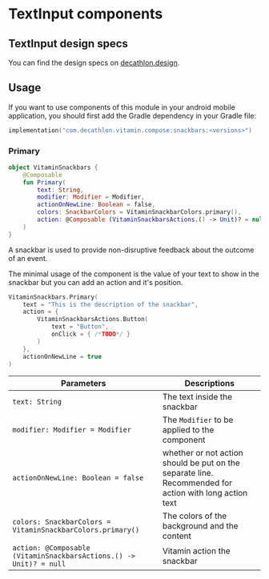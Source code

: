 # TextInput components

## TextInput design specs

You can find the design specs on [decathlon.design](https://www.decathlon.design/).

## Usage

If you want to use components of this module in your android mobile application, you should
first add the Gradle dependency in your Gradle file:

```kotlin
implementation("com.decathlon.vitamin.compose:snackbars:<versions>")
```

### Primary

```kotlin
object VitaminSnackbars {
    @Composable
    fun Primary(
        text: String,
        modifier: Modifier = Modifier,
        actionOnNewLine: Boolean = false,
        colors: SnackbarColors = VitaminSnackbarColors.primary(),
        action: @Composable (VitaminSnackbarsActions.() -> Unit)? = null
    )
}
```

A snackbar is used to provide non-disruptive feedback about the outcome of an event.

The minimal usage of the component is the value of your text to show in the snackbar but you can add an action and it's position.

```kotlin
VitaminSnackbars.Primary(
    text = "This is the description of the snackbar",
    action = {
        VitaminSnackbarsActions.Button(
            text = "Button",
            onClick = { /*TODO*/ }
        )
    },
    actionOnNewLine = true
)
```

Parameters | Descriptions
-- | --
`text: String` | The text inside the snackbar
`modifier: Modifier = Modifier` | The `Modifier` to be applied to the component
`actionOnNewLine: Boolean = false` | whether or not action should be put on the separate line. Recommended for action with long action text
`colors: SnackbarColors = VitaminSnackbarColors.primary()` | The colors of the background and the content
`action: @Composable (VitaminSnackbarsActions.() -> Unit)? = null` | Vitamin action the snackbar
